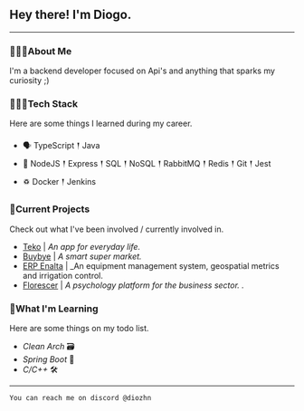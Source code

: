 ## Hey there! I'm Diogo.

---

### 🙋🏽‍♂️About Me

<p> I'm a backend developer focused on Api's and anything that sparks my curiosity ;)
</p>

### 👨🏽‍💻Tech Stack

<p>
Here are some things I learned during my career.
</p>

- 🗣 TypeScript 𒑰 Java 
- 🎒 NodeJS 𒑰 Express 𒑰 SQL 𒑰 NoSQL 𒑰 RabbitMQ 𒑰 Redis 𒑰 Git 𒑰 Jest
- ♽ Docker 𒑰 Jenkins

### 🚧Current Projects

<p>
Check out what I've been involved / currently involved in.

- <a href="">Teko</a> | _An app for everyday life._
- <a href="https://buybye.com.br">Buybye</a> | _A smart super market._
- <a href="">ERP Enalta</a> | _An equipment management system, geospatial metrics and irrigation control.
- <a href="">Florescer</a> | _A psychology platform for the business sector.
._
</p>

### 🌱What I'm Learning

Here are some things on my todo list.

- _Clean Arch_ 🗃️
- _Spring Boot_ 🍃
- _C/C++_ 🛠️

---

`You can reach me on discord @diozhn`
